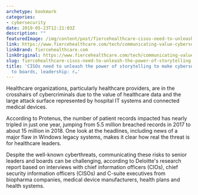 ```yaml
---
archetype: bookmark
categories:
- cybersecurity
date: 2019-05-23T12:21:03Z
description: ""
featuredImage: /img/content/post/fiercehealthcare-cisos-need-to-unleash-the-power-of-storytelling-to-make-cybersecurity-real-to-boards-leadership-r.jpg
link: https://www.fiercehealthcare.com/tech/communicating-value-cybersecurity-to-boards-leadership-7-strategies
linkBrand: fiercehealthcare.com
linkOriginal: https://www.fiercehealthcare.com/tech/communicating-value-cybersecurity-to-boards-leadership-7-strategies
slug: fiercehealthcare-cisos-need-to-unleash-the-power-of-storytelling-to-make-cybersecurity-real-to-boards-leadership-r
title: 'CISOs need to unleash the power of storytelling to make cybersecurity real
  to boards, leadership: r…'
---
```

Healthcare organizations, particularly healthcare providers, are in the crosshairs of cybercriminals due to the value of healthcare data and the large attack surface represented by hospital IT systems and connected medical devices.

According to Protenus, the number of patient records impacted has nearly tripled in just one year, jumping from 5.5 million breached records in 2017 to about 15 million in 2018. One look at the headlines, including news of a major flaw in Windows legacy systems, makes it clear how real the threat is for healthcare leaders.

Despite the well-known cyberthreats, communicating these risks to senior leaders and boards can be challenging, according to Deloitte's research report based on interviews with chief information officers (CIOs), chief security information officers (CISOs) and C-suite executives from biopharma companies, medical device manufacturers, health plans and health systems.

